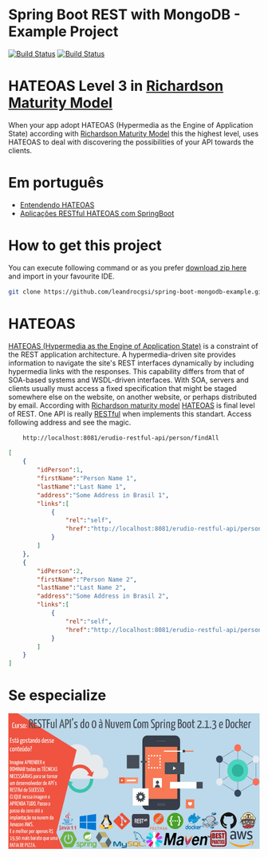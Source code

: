 # Spring Boot REST with MongoDB - Example Project

[![Build Status](https://travis-ci.org/leandrocgsi/spring-boot-mongodb-example.svg?branch=master)](https://travis-ci.org/leandrocgsi/spring-boot-mongodb-example)
[![Build Status](https://circleci.com/gh/leandrocgsi/spring-boot-mongodb-example.svg?&style=shield)](https://circleci.com/gh/leandrocgsi/spring-boot-mongodb-example/)

# HATEOAS Level 3 in [Richardson Maturity Model](http://martinfowler.com/articles/richardsonMaturityModel.html)

When your app adopt HATEOAS (Hypermedia as the Engine of Application State) according with [Richardson Maturity Model](http://martinfowler.com/articles/richardsonMaturityModel.html) this the highest level, uses HATEOAS to deal with discovering the possibilities of your API towards the clients. 

# Em português

* [Entendendo HATEOAS](http://www.semeru.com.br/blog/entendendo_hateoas/)
* [Aplicações RESTful HATEOAS com SpringBoot](http://www.semeru.com.br/blog/aplicacoes-restfull-hateoas-com-springboot/)


# How to get this project

You can execute following command or as you prefer [download zip here](https://github.com/leandrocgsi/spring-boot-mongodb-example/archive/master.zip) and import in your favourite IDE.

```sh
git clone https://github.com/leandrocgsi/spring-boot-mongodb-example.git
```

# HATEOAS

[HATEOAS (Hypermedia as the Engine of Application State)](https://spring.io/understanding/HATEOAS) is a constraint of the REST application architecture. A hypermedia-driven site provides information to navigate the site's REST interfaces dynamically by including hypermedia links with the responses. This capability differs from that of SOA-based systems and WSDL-driven interfaces. With SOA, servers and clients usually must access a fixed specification that might be staged somewhere else on the website, on another website, or perhaps distributed by email. According with [Richardson maturity model](http://martinfowler.com/articles/richardsonMaturityModel.html) [HATEOAS](https://spring.io/understanding/HATEOAS) is final level of REST. One API is really [RESTful](https://en.wikipedia.org/wiki/Representational_state_transfer) when implements this standart. Access following address and see the magic.

```bash
	http://localhost:8081/erudio-restful-api/person/findAll
```

```json
[  
    {  
        "idPerson":1,
        "firstName":"Person Name 1",
        "lastName":"Last Name 1",
        "address":"Some Address in Brasil 1",
        "links":[  
            {  
                "rel":"self",
                "href":"http://localhost:8081/erudio-restful-api/person/1"
            }
        ]
    },
    {  
        "idPerson":2,
        "firstName":"Person Name 2",
        "lastName":"Last Name 2",
        "address":"Some Address in Brasil 2",
        "links":[  
            {  
                "rel":"self",
                "href":"http://localhost:8081/erudio-restful-api/person/2"
            }
        ]
    }
]
```

# Se especialize

[<img src="https://github.com/leandrocgsi/SpringBootPlayground/blob/master/Images/banner_blog_udemy_course_sring_boot.jpg?raw=true">](https://www.udemy.com/restful-apis-do-0-a-nuvem-com-springboot-e-docker/?couponCode=GTHB_REPOS_SALE2019)
